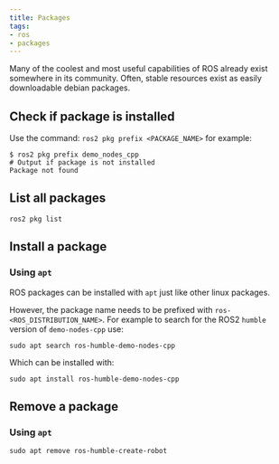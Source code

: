```yaml
---
title: Packages
tags:
- ros
- packages
---
```


Many of the coolest and most useful capabilities of ROS already exist somewhere in its community. Often, stable resources exist as easily downloadable debian packages.
<!--more-->

## Check if package is installed

Use the command: `ros2 pkg prefix <PACKAGE_NAME>` for example:

```shell
$ ros2 pkg prefix demo_nodes_cpp
# Output if package is not installed
Package not found
```

## List all packages

```shell
ros2 pkg list
```

## Install a package

### Using `apt`

ROS packages can be installed with `apt` just like other linux packages.

However, the package name needs to be prefixed with `ros-<ROS_DISTRIBUTION_NAME>`. 
For example to search for the ROS2 `humble` version of `demo-nodes-cpp` use:

```shell
sudo apt search ros-humble-demo-nodes-cpp
```

Which can be installed with:

```shell
sudo apt install ros-humble-demo-nodes-cpp
```

## Remove a package

### Using `apt`

```shell
sudo apt remove ros-humble-create-robot
```
